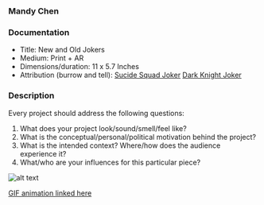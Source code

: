 ### Mandy Chen

### Documentation
* Title: New and Old Jokers
* Medium: Print + AR
* Dimensions/duration: 11 x 5.7 Inches
* Attribution (burrow and tell): 
   [Sucide Squad Joker]( https://variety.com/2017/film/news/jared-leto-margot-robbie-joker-harley-quinn-movie-1202537688/)
    [Dark Knight Joker](https://www.hiclipart.com/free-transparent-background-png-clipart-dgejr)

### Description
Every project should address the following questions:
1. What does your project look/sound/smell/feel like?
2. What is the conceptual/personal/political motivation behind the project?
3. What is the intended context? Where/how does the audience experience it?
4. What/who are your influences for this particular piece?

![alt text](https://i.imgur.com/OMIls5M.jpg)

[GIF animation linked here](https://media.giphy.com/media/j2pvE1PRQbPOvGLWpM/giphy.gif)
